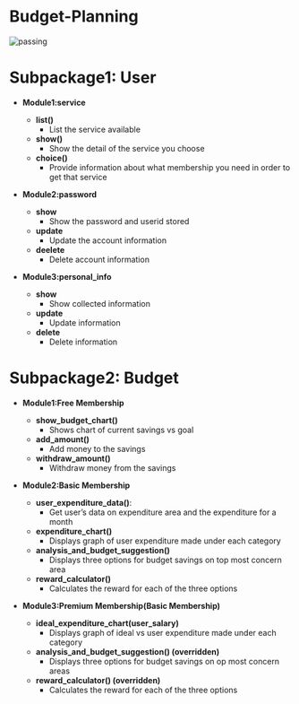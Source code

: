 # Budget-Planning
![passing](https://app.travis-ci.com/Saisree-123/DATA533-LAB4.svg?branch=master)

# Subpackage1: User #
* **Module1:service**
  	* **list()** 
  		- List the service available
  	* **show()** 
  		- Show the detail of the service you choose
  	* **choice()** 
  		- Provide information about what membership you need in order to get that service

* **Module2:password**
  	* **show**
  		- Show the password and userid stored
  	* **update**
  		- Update the account information
  	* **deelete**
  		- Delete account information

* **Module3:personal_info**
  	* **show**
  		- Show collected information
  	* **update**
  		- Update information
  	* **delete**
  		- Delete information
  
# Subpackage2: Budget

* **Module1:Free Membership**
 	* **show_budget_chart()**
 		- Shows chart of current savings vs goal
	* **add_amount()**
		- Add money to the savings
	* **withdraw_amount()**
		- Withdraw money from the savings

* **Module2:Basic Membership**
	* **user_expenditure_data()**: 
		- Get user’s data on expenditure area and the expenditure for a month
	* **expenditure_chart()**
		- Displays graph of user expenditure made under each category
	* **analysis_and_budget_suggestion()**
		- Displays three options for budget savings on top most concern area
	* **reward_calculator()**
		- Calculates the reward for each of the three options

* **Module3:Premium Membership(Basic Membership)**
	* **ideal_expenditure_chart(user_salary)**
		- Displays graph of ideal vs user expenditure made under each category
	* **analysis_and_budget_suggestion() (overridden)**
		- Displays three options for budget savings on op most concern areas
	* **reward_calculator()  (overridden)**
		- Calculates the reward for each of the three options

   
